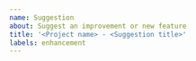 ```yaml
---
name: Suggestion
about: Suggest an improvement or new feature
title: '<Project name> - <Suggestion title>'
labels: enhancement
---
```


<!-- What is your suggestion? How would it be helpful? Write it below. -->
